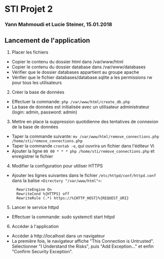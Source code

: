 # STI Projet 2 #
### Yann Mahmoudi et Lucie Steiner, 15.01.2018 ###

## Lancement de l'application ## 

1. Placer les fichiers

- Copier le contenu du dossier html dans /var/www/html
- Copier le contenu du dossier database dans /var/www/databases
- Vérifier que le dossier databases appartient au groupe apache
- Vérifier que le fichier databases/database.sqlite a les permissions rw pour tous les utilisateurs

2. Créer la base de données

- Effectuer la commande: `php /var/www/html/create_db.php` 
- La base de données est initialisée avec un utilisateur administrateur (login: admin, password: admin)

3. Mettre en place la suppression quotidienne des tentatives de connexion de la base de données

- Taper la commande suivante: `mv /var/www/html/remove_connections.php /home/sti/remove_connections.php`
- Taper la commande `crontab -e`, qui ouvrira un fichier dans l'éditeur Vi
- Ajouter la ligne `00 00 * * * php /home/sti/remove_connections.php` et enregistrer le fichier

4. Modifier la configuration pour utiliser HTTPS

- Ajouter les lignes suivantes dans le fichier `/etc/httpd/conf/httpd.conf` dans la balise `<Directory "/var/www/html">`:

	    RewriteEngine On
	    RewriteCond %{HTTPS} off
	    RewriteRule (.*) https://%{HTTP_HOST}%{REQUEST_URI}

5. Lancer le service httpd

- Effectuer la commande: sudo systemctl start httpd

6. Accéder à l'application

- Accéder à http://localhost dans un navigateur
- La première fois, le navigateur affiche "This Connection is Untrusted". Sélectionner "I Understand the Risks", puis "Add Exception..." et enfin "Confirm Security Exception".
